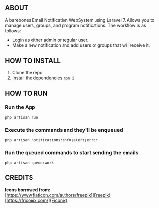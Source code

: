 ## ABOUT

A barebones Email Notification WebSystem using Laravel 7. Allows you to manage users, groups, and program notifications. The workflow is as follows: 

* Login as either admin or regular user. 
* Make a new notification and add users or groups that will receive it. 

## HOW TO INSTALL

1. Clone the repo 
2. Install the dependencies  `npm i` 

## HOW TO RUN

### Run the App 
`php artisan run` 
### Execute the commands and they'll be enqueued 
`php artisan notifications:info|alert|error` 
### Run the queued commands to start sending the emails 
`php artisan queue:work` 

## CREDITS
**Icons borrowed from:**   
  [https://www.flaticon.com/authors/freepik](Freepik)  
  [https://friconix.com/](Ficonix)  